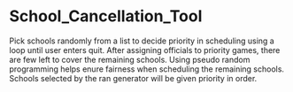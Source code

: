 # School_Cancellation_Tool
Pick schools randomly from a list to decide priority in scheduling using a loop until user enters quit.
After assigning officials to priority games, there are few left to cover the remaining schools. Using pseudo random programming helps enure fairness when scheduling
the remaining schools. Schools selected by the ran generator will be given priority in order.
